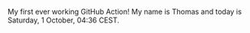 My first ever working GitHub Action!
My name is Thomas and today is Saturday, 1 October, 04:36 CEST. 
